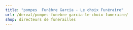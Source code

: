 ```yaml
---
title: "pompes  Funèbre Garcia - Le choix Funéraire"
url: /derval/pompes-funebre-garcia-le-choix-funeraire/
shop: directeurs de funérailles
---
```

